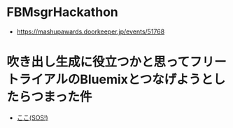 # FBMsgrHackathon
- https://mashupawards.doorkeeper.jp/events/51768

# 吹き出し生成に役立つかと思ってフリートライアルのBluemixとつなげようとしたらつまった件
- [ここ(SOS!)](https://gist.github.com/sunmoonStern/4ddec8e9aa9eda5944caa11eb77fa996)
